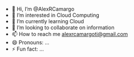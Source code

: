 - 👋 Hi, I’m @AlexRCamargo
- 👀 I’m interested in Cloud Computing
- 🌱 I’m currently learning Cloud
- 💞️ I’m looking to collaborate on information
- 📫 How to reach me alexrcamargoti@gmail.com
- 😄 Pronouns: ...
- ⚡ Fun fact: ...

<!---
AlexRCamargo/AlexRCamargo is a ✨ special ✨ repository because its `README.md` (this file) appears on your GitHub profile.
You can click the Preview link to take a look at your changes.
--->

